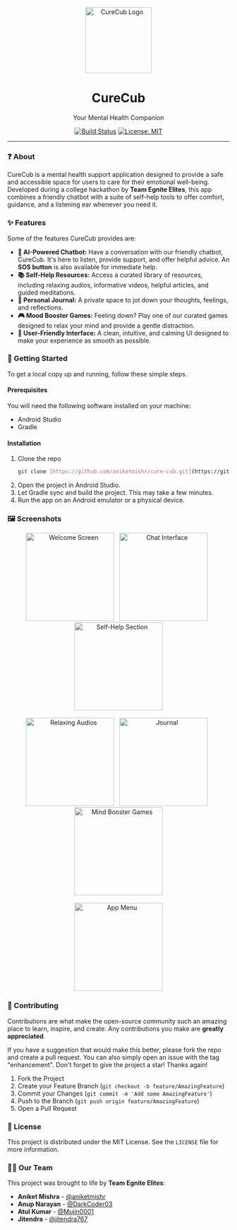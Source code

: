 <div align="center">
  <img src="https://images2.imgbox.com/71/e4/A35k6vYv_o.png" alt="CureCub Logo" width="150">
  <h1>CureCub</h1>
  <p>Your Mental Health Companion</p>
  <p>
    <a href="https://github.com/aniketmishr/cure-cub/actions"><img src="https://img.shields.io/badge/build-passing-brightgreen" alt="Build Status"></a>
    <a href="https://opensource.org/licenses/MIT"><img src="https://img.shields.io/badge/License-MIT-yellow.svg" alt="License: MIT"></a>
  </p>
</div>

---

### ❓ About

CureCub is a mental health support application designed to provide a safe and accessible space for users to care for their emotional well-being. Developed during a college hackathon by **Team Egnite Elites**, this app combines a friendly chatbot with a suite of self-help tools to offer comfort, guidance, and a listening ear whenever you need it.

### ✨ Features

Some of the features CureCub provides are:

* **🤖 AI-Powered Chatbot:** Have a conversation with our friendly chatbot, CureCub. It's here to listen, provide support, and offer helpful advice. An **SOS button** is also available for immediate help.
* **📚 Self-Help Resources:** Access a curated library of resources, including relaxing audios, informative videos, helpful articles, and guided meditations.
* **📝 Personal Journal:** A private space to jot down your thoughts, feelings, and reflections.
* **🎮 Mood Booster Games:** Feeling down? Play one of our curated games designed to relax your mind and provide a gentle distraction.
* **🎨 User-Friendly Interface:** A clean, intuitive, and calming UI designed to make your experience as smooth as possible.

### 🚀 Getting Started

To get a local copy up and running, follow these simple steps.

#### Prerequisites

You will need the following software installed on your machine:
* Android Studio
* Gradle

#### Installation

1.  Clone the repo
    ```sh
    git clone [https://github.com/aniketmishr/cure-cub.git](https://github.com/aniketmishr/cure-cub.git)
    ```
2.  Open the project in Android Studio.
3.  Let Gradle sync and build the project. This may take a few minutes.
4.  Run the app on an Android emulator or a physical device.

### 🖼️ Screenshots

<div align="center">
    <img src="https://images2.imgbox.com/f0/a6/L8HErdu5_o.png" width="200" alt="Welcome Screen">&nbsp;&nbsp;
    <img src="https://images2.imgbox.com/6c/3d/e9ckyHce_o.png" width="200" alt="Chat Interface">&nbsp;&nbsp;
    <img src="https://images2.imgbox.com/18/4e/X6hoBLaY_o.png" width="200" alt="Self-Help Section">
    <br><br>
    <img src="https://images2.imgbox.com/39/53/PTgoSvxI_o.png" width="200" alt="Relaxing Audios">&nbsp;&nbsp;
    <img src="https://images2.imgbox.com/0c/83/NLnFFpWQ_o.png" width="200" alt="Journal">&nbsp;&nbsp;
    <img src="https://images2.imgbox.com/6c/13/4wPL5Gdk_o.png" width="200" alt="Mind Booster Games">
     <br><br>
    <img src="https://images2.imgbox.com/e8/30/0FTwGWZX_o.png" width="200" alt="App Menu">
</div>

### 🤝 Contributing

Contributions are what make the open-source community such an amazing place to learn, inspire, and create. Any contributions you make are **greatly appreciated**.

If you have a suggestion that would make this better, please fork the repo and create a pull request. You can also simply open an issue with the tag "enhancement".
Don't forget to give the project a star! Thanks again!

1.  Fork the Project
2.  Create your Feature Branch (`git checkout -b feature/AmazingFeature`)
3.  Commit your Changes (`git commit -m 'Add some AmazingFeature'`)
4.  Push to the Branch (`git push origin feature/AmazingFeature`)
5.  Open a Pull Request

### 📜 License

This project is distributed under the MIT License. See the `LICENSE` file for more information.

### 🧑‍💻 Our Team

This project was brought to life by **Team Egnite Elites**:
* **Aniket Mishra** - [@aniketmishr](https://github.com/aniketmishr)
* **Anup Narayan** - [@DarkCoder03](https://github.com/DarkCoder03)
* **Atul Kumar** - [@Mujin0001](https://github.com/Mujin0001)
* **Jitendra** - [@jitendra767](https://github.com/jitendra767)

